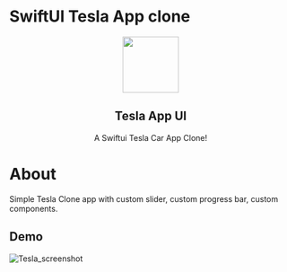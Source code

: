 # SwiftUI Tesla App clone
<p align="center">
 <img width="100px" src="https://user-images.githubusercontent.com/3157579/179682993-f7828d55-6e7e-46ea-b348-6e252130b3a6.png" align="center" alt="" />
 <h2 align="center"> Tesla App UI </h2>
 <p align="center">A Swiftui Tesla Car App Clone!</p>
</p>

# About
Simple Tesla Clone app with custom slider, custom progress bar, custom components.

## Demo
![Tesla_screenshot](https://user-images.githubusercontent.com/3157579/179683160-39fc54f2-4605-4360-a20e-af6ccc8a7690.gif)
